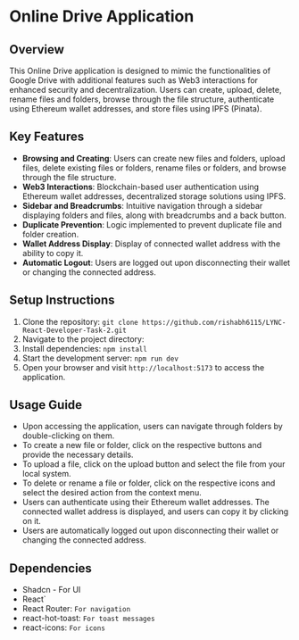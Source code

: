 # Online Drive Application

## Overview
This Online Drive application is designed to mimic the functionalities of Google Drive with additional features such as Web3 interactions for enhanced security and decentralization. Users can create, upload, delete, rename files and folders, browse through the file structure, authenticate using Ethereum wallet addresses, and store files using IPFS (Pinata).

## Key Features
- **Browsing and Creating**: Users can create new files and folders, upload files, delete existing files or folders, rename files or folders, and browse through the file structure.
- **Web3 Interactions**: Blockchain-based user authentication using Ethereum wallet addresses, decentralized storage solutions using IPFS.
- **Sidebar and Breadcrumbs**: Intuitive navigation through a sidebar displaying folders and files, along with breadcrumbs and a back button.
- **Duplicate Prevention**: Logic implemented to prevent duplicate file and folder creation.
- **Wallet Address Display**: Display of connected wallet address with the ability to copy it.
- **Automatic Logout**: Users are logged out upon disconnecting their wallet or changing the connected address.

## Setup Instructions
1. Clone the repository: `git clone https://github.com/rishabh6115/LYNC-React-Developer-Task-2.git`
2. Navigate to the project directory:
3. Install dependencies: `npm install`
4. Start the development server: `npm run dev`
5. Open your browser and visit `http://localhost:5173` to access the application.

## Usage Guide
- Upon accessing the application, users can navigate through folders by double-clicking on them.
- To create a new file or folder, click on the respective buttons and provide the necessary details.
- To upload a file, click on the upload button and select the file from your local system.
- To delete or rename a file or folder, click on the respective icons and select the desired action from the context menu.
- Users can authenticate using their Ethereum wallet addresses. The connected wallet address is displayed, and users can copy it by clicking on it.
- Users are automatically logged out upon disconnecting their wallet or changing the connected address.

## Dependencies
- Shadcn - For UI
- React`
- React Router: `For navigation`
- react-hot-toast: `For toast messages`
- react-icons: `For icons`



